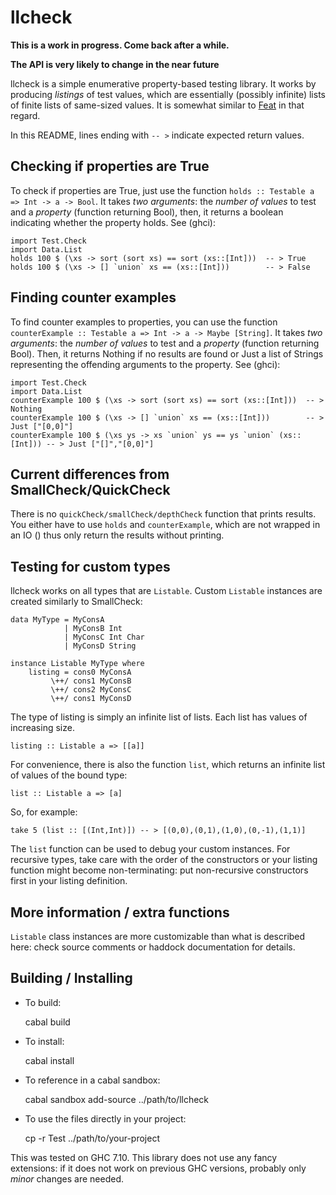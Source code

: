 llcheck
=======

**This is a work in progress.  Come back after a while.**

**The API is very likely to change in the near future**

llcheck is a simple enumerative property-based testing library.  It works by
producing *listings* of test values, which are essentially (possibly infinite)
lists of finite lists of same-sized values.  It is somewhat similar to [Feat] in
that regard.

In this README, lines ending with `-- >` indicate expected return values.


Checking if properties are True
-------------------------------

To check if properties are True,
just use the function `holds :: Testable a => Int -> a -> Bool`.
It takes _two arguments_:
the _number of values_ to test
and a _property_ (function returning Bool),
then, it returns a boolean indicating whether the property holds.
See (ghci):

	import Test.Check
	import Data.List
	holds 100 $ (\xs -> sort (sort xs) == sort (xs::[Int]))  -- > True
	holds 100 $ (\xs -> [] `union` xs == (xs::[Int]))        -- > False


Finding counter examples
------------------------

To find counter examples to properties,
you can use the function `counterExample :: Testable a => Int -> a -> Maybe [String]`.
It takes _two arguments_:
the _number of values_ to test
and a _property_ (function returning Bool).
Then, it returns Nothing if no results are found or Just a list of Strings
representing the offending arguments to the property.
See (ghci):

	import Test.Check
	import Data.List
	counterExample 100 $ (\xs -> sort (sort xs) == sort (xs::[Int]))  -- > Nothing
	counterExample 100 $ (\xs -> [] `union` xs == (xs::[Int]))        -- > Just ["[0,0]"]
	counterExample 100 $ (\xs ys -> xs `union` ys == ys `union` (xs::[Int])) -- > Just ["[]","[0,0]"]


Current differences from SmallCheck/QuickCheck
----------------------------------------------

There is no `quickCheck/smallCheck/depthCheck` function that prints results.
You either have to use `holds` and `counterExample`,
which are not wrapped in an IO () thus only return the results without
printing.


Testing for custom types
------------------------

llcheck works on all types that are `Listable`.
Custom `Listable` instances are created similarly to SmallCheck:

	data MyType = MyConsA
	            | MyConsB Int
	            | MyConsC Int Char
	            | MyConsD String

	instance Listable MyType where
	    listing = cons0 MyConsA
	         \++/ cons1 MyConsB
	         \++/ cons2 MyConsC
	         \++/ cons1 MyConsD

The type of listing is simply an infinite list of lists.
Each list has values of increasing size.

	listing :: Listable a => [[a]]

For convenience, there is also the function `list`,
which returns an infinite list of values of the bound type:

	list :: Listable a => [a]

So, for example:

	take 5 (list :: [(Int,Int)]) -- > [(0,0),(0,1),(1,0),(0,-1),(1,1)]

The `list` function can be used to debug your custom instances.  For recursive
types, take care with the order of the constructors or your listing function
might become non-terminating: put non-recursive constructors first in your
listing definition.


More information / extra functions
----------------------------------

`Listable` class instances are more customizable than what is described here:
check source comments or haddock documentation for details.


Building / Installing
---------------------

* To build:

	cabal build


* To install:

	cabal install


* To reference in a cabal sandbox:

	cabal sandbox add-source ../path/to/llcheck


* To use the files directly in your project:

	cp -r Test ../path/to/your-project


This was tested on GHC 7.10.  This library does not use any fancy extensions:
if it does not work on previous GHC versions, probably only *minor* changes are
needed.


[Feat]: https://hackage.haskell.org/package/testing-feat
[SmallCheck]: https://hackage.haskell.org/package/smallcheck
